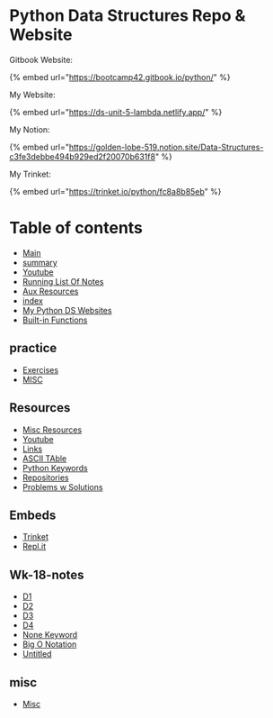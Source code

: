 # Python Data Structures Repo & Website

Gitbook Website:

{% embed url="https://bootcamp42.gitbook.io/python/" %}

My Website:

{% embed url="https://ds-unit-5-lambda.netlify.app/" %}

My Notion:

{% embed url="https://golden-lobe-519.notion.site/Data-Structures-c3fe3debbe494b929ed2f20070b631f8" %}

My Trinket:

{% embed url="https://trinket.io/python/fc8a8b85eb" %}

# Table of contents

- [Main](./.gitbook/README.md)
- [summary](./.gitbook/summary.md)
- [Youtube](./.gitbook/youtube.md)
- [Running List Of Notes](./.gitbook/running-list-of-notes.md)
- [Aux Resources](./.gitbook/aux-resources.md)
- [index](./.gitbook/untitled.md)
- [My Python DS Websites](./.gitbook/my-python-ds-websites.md)
- [Built-in Functions](./.gitbook/built-in-functions.md)

## practice

- [Exercises](./.gitbook/practice/exercises.md)
- [MISC](./.gitbook/practice/untitled.md)

## Resources

- [Misc Resources](./.gitbook/resources/misc-resources.md)
- [Youtube](./.gitbook/resources/youtube-1.md)
- [Links](./.gitbook/resources/links.md)
- [ASCII TAble](./.gitbook/resources/ascii-table.md)
- [Python Keywords](./.gitbook/resources/python-keywords.md)
- [Repositories](./.gitbook/resources/repositories.md)
- [Problems w Solutions](./.gitbook/resources/problems-w-solutions.md)

## Embeds

- [Trinket](./.gitbook/embeds/trinket.md)
- [Repl.it](./.gitbook/embeds/repl.it.md)

## Wk-18-notes <a id="wk-18"></a>

- [D1](./.gitbook/wk-18/d1.md)
- [D2](./.gitbook/wk-18/d2.md)
- [D3](./.gitbook/wk-18/d3.md)
- [D4](./.gitbook/wk-18/d4.md)
- [None Keyword](./.gitbook/wk-18/none-keyword.md)
- [Big O Notation](./.gitbook/wk-18/big-o-notation.md)
- [Untitled](./.gitbook/wk-18/untitled.md)

## misc

- [Misc](./.gitbook/misc/misc.md)
